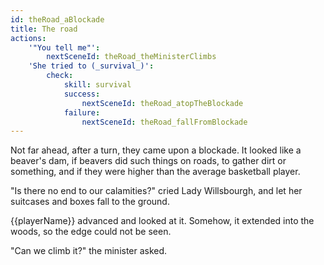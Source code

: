 ```yaml
---
id: theRoad_aBlockade
title: The road
actions:
    '"You tell me"':
        nextSceneId: theRoad_theMinisterClimbs
    'She tried to (_survival_)':
        check:
            skill: survival
            success:
                nextSceneId: theRoad_atopTheBlockade
            failure:
                nextSceneId: theRoad_fallFromBlockade
---
```


Not far ahead, after a turn, they came upon a blockade. It looked like a beaver's dam, if beavers did such things on roads, to gather dirt or something, and if they were higher than the average basketball player.

"Is there no end to our calamities?" cried Lady Willsbourgh, and let her suitcases and boxes fall to the ground.

{{playerName}} advanced and looked at it. Somehow, it extended into the woods, so the edge could not be seen.

"Can we climb it?" the minister asked.
